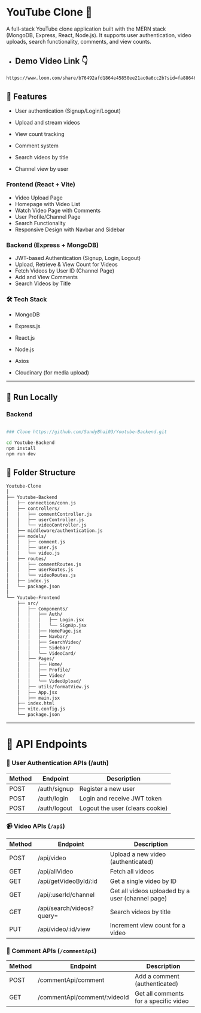 # YouTube Clone 🎥

A full-stack YouTube clone application built with the MERN stack (MongoDB, Express, React, Node.js). It supports user authentication, video uploads, search functionality, comments, and view counts.

- ## Demo Video Link 👇

```sh
https://www.loom.com/share/b76492afd1864e45850ee21ac0a6cc2b?sid=fa886460-53c2-443b-af3a-f54dbe7c5fcb
```

## 🔧 Features

- User authentication (Signup/Login/Logout)

- Upload and stream videos

- View count tracking

- Comment system

- Search videos by title

- Channel view by user

### Frontend (React + Vite)
- Video Upload Page
- Homepage with Video List
- Watch Video Page with Comments
- User Profile/Channel Page
- Search Functionality
- Responsive Design with Navbar and Sidebar


### Backend (Express + MongoDB)
- JWT-based Authentication (Signup, Login, Logout)
- Upload, Retrieve & View Count for Videos
- Fetch Videos by User ID (Channel Page)
- Add and View Comments
- Search Videos by Title

### 🛠️ Tech Stack

- MongoDB

- Express.js

- React.js

- Node.js

- Axios

- Cloudinary (for media upload)

---

## 🚀 Run Locally

### Backend

```sh

### Clone https://github.com/SandyBhai03/Youtube-Backend.git

cd Youtube-Backend
npm install
npm run dev

```

## 📁 Folder Structure

```sh 
Youtube-Clone
│
├── Youtube-Backend
│   ├── connection/conn.js
│   ├── controllers/
│   │   ├── commentController.js
│   │   ├── userController.js
│   │   └── videoController.js
│   ├── middleware/authentication.js
│   ├── models/
│   │   ├── comment.js
│   │   ├── user.js
│   │   └── video.js
│   ├── routes/
│   │   ├── commentRoutes.js
│   │   ├── userRoutes.js
│   │   └── videoRoutes.js
│   ├── index.js
│   └── package.json
│
└── Youtube-Frontend
    ├── src/
    │   ├── Components/
    │   │   ├── Auth/
    │   │   │   ├── Login.jsx
    │   │   │   └── SignUp.jsx
    │   │   ├── HomePage.jsx
    │   │   ├── Navbar/
    │   │   ├── SearchVideo/
    │   │   ├── Sidebar/
    │   │   └── VideoCard/
    │   ├── Pages/
    │   │   ├── Home/
    │   │   ├── Profile/
    │   │   ├── Video/
    │   │   └── VideoUpload/
    │   ├── utils/formatView.js
    │   ├── App.jsx
    │   ├── main.jsx
    ├── index.html
    ├── vite.config.js
    └── package.json

```

---

# 🔗 API Endpoints

### 👤 User Authentication APIs (/auth)

| Method | Endpoint       | Description                     |
|--------|----------------|---------------------------------|
| POST   | /auth/signup   | Register a new user             |
| POST   | /auth/login    | Login and receive JWT token     |
| POST   | /auth/logout   | Logout the user (clears cookie) |


### 📹 Video APIs (`/api`)

| Method | Endpoint                    | Description                                      |
|--------|-----------------------------|--------------------------------------------------|
| POST   | /api/video                  | Upload a new video (authenticated)              |
| GET    | /api/allVideo               | Fetch all videos                                |
| GET    | /api/getVideoById/:id       | Get a single video by ID                        |
| GET    | /api/:userId/channel        | Get all videos uploaded by a user (channel page)|
| GET    | /api/search/videos?query=   | Search videos by title                          |
| PUT    | /api/video/:id/view         | Increment view count for a video                |


### 💬 Comment APIs (`/commentApi`)

| Method | Endpoint                         | Description                           |
|--------|----------------------------------|---------------------------------------|
| POST   | /commentApi/comment              | Add a comment (authenticated)         |
| GET    | /commentApi/comment/:videoId     | Get all comments for a specific video |




